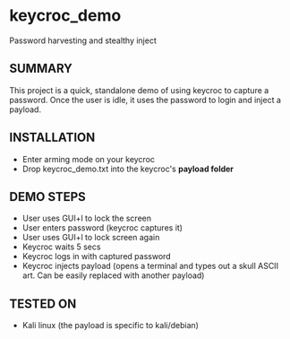 # keycroc_demo
Password harvesting and stealthy inject

## SUMMARY
This project is a quick, standalone demo of using keycroc to capture a password. Once the user is idle, it uses the password to login and inject a payload.

## INSTALLATION
  - Enter arming mode on your keycroc
  - Drop keycroc_demo.txt into the keycroc's **payload folder**
  
## DEMO STEPS
  - User uses GUI+l to lock the screen
  - User enters password (keycroc captures it)
  - User uses GUI+l to lock screen again
  - Keycroc waits 5 secs
  - Keycroc logs in with captured password
  - Keycroc injects payload (opens a terminal and types out a skull ASCII art. Can be easily replaced with another payload)
  
## TESTED ON
  - Kali linux (the payload is specific to kali/debian)
